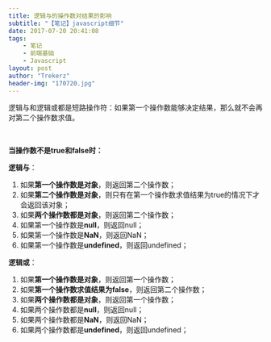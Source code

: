 ```yaml
---
title: 逻辑与的操作数对结果的影响
subtitle: "【笔记】javascript细节"
date: 2017-07-20 20:41:08
tags: 
	- 笔记
	- 前端基础
	- Javascript
layout: post
author: "Trekerz"
header-img: "170720.jpg"
---
```


逻辑与和逻辑或都是短路操作符：如果第一个操作数能够决定结果，那么就不会再对第二个操作数求值。

<br/>

**当操作数不是true和false时：**

**逻辑与**：

1. 如果**第一个操作数是对象**，则返回第二个操作数；
2. 如果**第二个操作数是对象**，则只有在第一个操作数求值结果为true的情况下才会返回该对象；
3. 如果**两个操作数都是对象**，则返回第二个操作数；
4. 如果第一个操作数是**null**，则返回null；
5. 如果第一个操作数是**NaN**，则返回NaN；
6. 如果第一个操作数是**undefined**，则返回undefined；

**逻辑或**：

1. 如果**第一个操作数是对象**，则返回第一个操作数；
2. 如果**第一个操作数求值结果为false**，则返回第二个操作数；
3. 如果**两个操作数都是对象**，则返回第一个操作数；
4. 如果两个操作数都是**null**，则返回null；
5. 如果两个操作数都是**NaN**，则返回NaN；
6. 如果两个操作数都是**undefined**，则返回undefined；